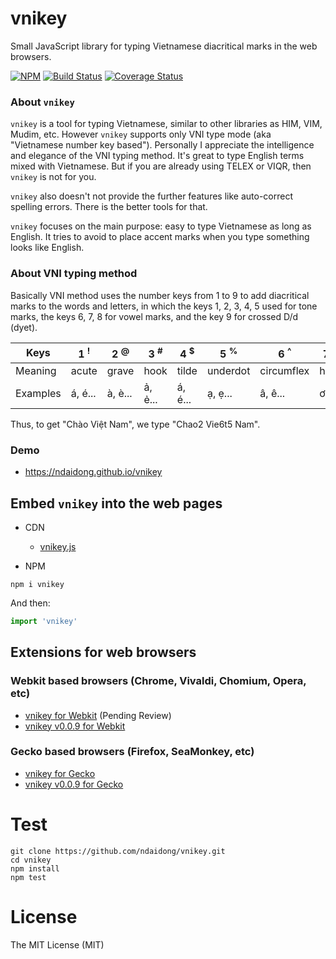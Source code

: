 # vnikey

Small JavaScript library for typing Vietnamese diacritical marks in the web browsers.

[![NPM](https://badge.fury.io/js/vnikey.svg)](https://badge.fury.io/js/vnikey)
[![Build Status](https://travis-ci.org/ndaidong/vnikey.svg?branch=master)](https://travis-ci.org/ndaidong/vnikey)
[![Coverage Status](https://coveralls.io/repos/github/ndaidong/vnikey/badge.svg?branch=master)](https://coveralls.io/github/ndaidong/vnikey?branch=master)

### About `vnikey`

`vnikey` is a tool for typing Vietnamese, similar to other libraries as HIM, VIM, Mudim, etc. However `vnikey` supports only VNI type mode (aka "Vietnamese number key based"). Personally I appreciate the intelligence and elegance of the VNI typing method. It's great to type English terms mixed with Vietnamese. But if you are already using TELEX or VIQR,  then `vnikey` is not for you.

`vnikey` also doesn't not provide the further features like auto-correct spelling errors. There is the better tools for that.

`vnikey` focuses on the main purpose: easy to type Vietnamese as long as English. It tries to avoid to place accent marks when you type something looks like English.

### About VNI typing method

Basically VNI method uses the number keys from 1 to 9 to add diacritical marks to the words and letters, in which the keys 1, 2, 3, 4, 5 used for tone marks, the keys 6, 7, 8 for vowel marks, and the key 9 for crossed D/d (dyet).

| Keys | 1 <sup>!</sup> | 2 <sup>@</sup> | 3 <sup>#</sup> | 4 <sup>$</sup> | 5  <sup>%</sup> | 6 <sup>^</sup> | 7 <sup>&</sup> | 8 <sup>*</sup> | 9 <sup>(</sup> |
|--|--|--|--|--|--|--|--|--|--|
| Meaning | acute | grave | hook | tilde | underdot | circumflex | horn | breve | dyet
| Examples | á, é... | à, è... | ả, ẻ... | á, é... | ạ, ẹ... | â, ê... | ơ, ư | ă | đ, Đ |


Thus, to get "Chào Việt Nam", we type "Chao2 Vie6t5 Nam".

### Demo

- https://ndaidong.github.io/vnikey


##  Embed `vnikey` into the web pages

- CDN

  - [vnikey.js](https://cdn.jsdelivr.net/npm/vnikey@latest)


- NPM

```
npm i vnikey
```

And then:

```js
import 'vnikey'
```

## Extensions for web browsers

### Webkit based browsers (Chrome, Vivaldi, Chomium, Opera, etc)

- [vnikey for Webkit]() (Pending Review)
- [vnikey v0.0.9 for Webkit](https://github.com/ndaidong/vnikey/releases/download/v0.0.9/vnikey_v0.0.9_webkit.zip)

### Gecko based browsers (Firefox, SeaMonkey, etc)

- [vnikey for Gecko](https://addons.mozilla.org/en-US/firefox/addon/vnikey-for-gecko/)
- [vnikey v0.0.9 for Gecko](https://github.com/ndaidong/vnikey/releases/download/v0.0.9/vnikey_v0.0.9_gecko.zip)


# Test

```
git clone https://github.com/ndaidong/vnikey.git
cd vnikey
npm install
npm test
```

# License

The MIT License (MIT)
